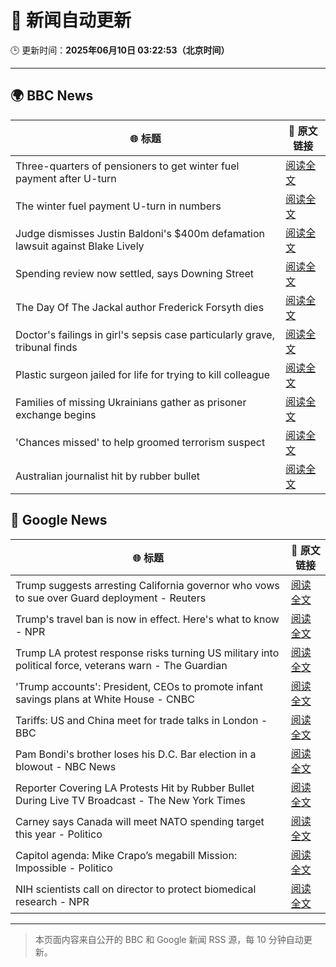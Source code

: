 # 🧠 新闻自动更新

🕒 更新时间：**2025年06月10日 03:22:53（北京时间）**

---

## 🌍 BBC News

| 🌐 标题 | 🔗 原文链接 |
|--------|-------------|
| Three-quarters of pensioners to get winter fuel payment after U-turn | [阅读全文](https://www.bbc.com/news/articles/cn4gnk7g228o) |
| The winter fuel payment U-turn in numbers | [阅读全文](https://www.bbc.com/news/articles/c79eg2x5qnno) |
| Judge dismisses Justin Baldoni's $400m defamation lawsuit against Blake Lively | [阅读全文](https://www.bbc.com/news/articles/cp3n0d115n0o) |
| Spending review now settled, says Downing Street | [阅读全文](https://www.bbc.com/news/articles/c1de1dngq77o) |
| The Day Of The Jackal author Frederick Forsyth dies | [阅读全文](https://www.bbc.com/news/articles/czj4ljxv17xo) |
| Doctor's failings in girl's sepsis case particularly grave, tribunal finds | [阅读全文](https://www.bbc.com/news/articles/cn9jnwvgenjo) |
| Plastic surgeon jailed for life for trying to kill colleague | [阅读全文](https://www.bbc.com/news/articles/c8re2x4856yo) |
| Families of missing Ukrainians gather as prisoner exchange begins | [阅读全文](https://www.bbc.com/news/articles/c20q4wgx5xxo) |
| 'Chances missed' to help groomed terrorism suspect | [阅读全文](https://www.bbc.com/news/articles/cpd473wpw82o) |
| Australian journalist hit by rubber bullet | [阅读全文](https://www.bbc.com/news/videos/c98p008kxn1o) |

## 📰 Google News

| 🌐 标题 | 🔗 原文链接 |
|--------|-------------|
| Trump suggests arresting California governor who vows to sue over Guard deployment - Reuters | [阅读全文](https://news.google.com/rss/articles/CBMirgFBVV95cUxOTC1uZWo4UnltcUtPbk9TYTN2V1lvMlFmbWdqNzNCZDJQbkdwb2pnX2FPNWFYY09TZ1RVMnFuMk0xOEVKSWUtQjQ0TkRnZ3R4cVNUcnlUS2l5NTVMVG80azFfQUthbGFkblE4MzFFN190Z3FjSzZ2RTktNjRySy1RMngtVXVyMGNMOFJEQU1TXzZzaTA1dlA0cXhaRVlteEMzNEI1dkJZWnM4eVhCSVE?oc=5) |
| Trump's travel ban is now in effect. Here's what to know - NPR | [阅读全文](https://news.google.com/rss/articles/CBMimwFBVV95cUxONURoQ2dCMjg5bFIxQ19hQ3dqOFRBYUdBTWFENkxxdkNuWXpqckx5WVRPZU9qUUtEVC1wV2JTd21RTVZaNFVJZEplbWgtSE1kbTdSX2U2TEkxXzQ5THJJU1V6ZVpxZk1waDlfbk1fcEdyZEdJWkl5cDYzbWM5b1NrQXJxdFlmdFM4VndqRUhaMDZBMHRnWnp4bzNCaw?oc=5) |
| Trump LA protest response risks turning US military into political force, veterans warn - The Guardian | [阅读全文](https://news.google.com/rss/articles/CBMikwFBVV95cUxQSlEtOGxCbm84VmU4U2NSMmF2cmpxaExwOFdQS0RXN2wteVdmd09oXzUwN05IRlMtTHdUajdLVTJUYWgwZTBxSm1URFByOTZRa0RGbWQtNjZ3SXBaYkxQRk9Sb0h5NHVXcm15MVpDQmRLZXZfNXBpMXdyTTNJRHVVaFlWWDgxZmlxRFkzQW5ON2lneHc?oc=5) |
| 'Trump accounts': President, CEOs to promote infant savings plans at White House - CNBC | [阅读全文](https://news.google.com/rss/articles/CBMic0FVX3lxTE1YcU5JeGVaQ3loTXBnUm9lZjYwVVQxaGt4Zm1BX3cwMFZCOGl1UjFRbnowaVNMVGRNR0cwUW5TQWM4elVXc0lGY3lzZFdNa1ZFektWLW56QjZ1amE0R21OSTJCVGFJUUVzMlFWam5GTWVla2PSAXhBVV95cUxNYVNnX2Q5RUxLeXc0MGliWE5ZWXhlNmVqRHVTNVp2aGZMdlRzM0VfWnFuRVdHeEhOblFfUlRHcHQ5aVBkeEhGT0h6R2VVTG9JVGV3Qm01Nl9tanExUnE2dmV6US16UjFYNTZOVjhkMUNYUVFDV281dE4?oc=5) |
| Tariffs: US and China meet for trade talks in London - BBC | [阅读全文](https://news.google.com/rss/articles/CBMiWkFVX3lxTE9OWXFOQ2k5WFVEUlhJVlJKSzhCVnV5MnQ4WTFvOVRPX0FrNVlqclhRWTVsaUw0NE9Qb3BtMk1iNTJJekE2NlFEMTVKNjlIaUhLeTRDNzhRTGpGUdIBX0FVX3lxTE5FZE0xSU9CMkh4OGpNeWpNTmpkWnN3MWtCb29CN1NPbUU4WmZISjc4LTIxbW41bXVrZklJaVR5RnN2Z0FkTzFXZDFnbjRrNHdyUGxwanNWN3RGVGVjWC04?oc=5) |
| Pam Bondi's brother loses his D.C. Bar election in a blowout - NBC News | [阅读全文](https://news.google.com/rss/articles/CBMiqAFBVV95cUxNY3A2NUVjUHBUVGhQb05SdF9SZ1B3ZEpycmNpLUh4aE5aZ3ZaTHJidnUzN2hPVlJoY2J2Q1BoekktaUpjTGpvUEZXaDdrd29Bck9BM09ZSnUtWGlCcG1kZUxSWVZZM2N2MmF0ODFYbjIzWC1YT045b1pSVEladlUtLVFpOEtoMnZzWW0zNEtiWnZ2VjBKa2IwaWljV2MtVS1TbV96MEJrNVI?oc=5) |
| Reporter Covering LA Protests Hit by Rubber Bullet During Live TV Broadcast - The New York Times | [阅读全文](https://news.google.com/rss/articles/CBMiigFBVV95cUxOdWNqdmhQdTV6V0VFRDdCLTZfMFkwb1dFT25RX0F2ZEFGbWlTdnVWWmMyQjJ5ZVhEU29FSnNvOEZUZzlIcDE4OWhDSktmSWtNWTA4QldxdXZLd0M0YzhvYjlrWlhkTmRSVkhYVjVhbTJhNVdpZDJqV09uNl82TnZyT1dmSXZUd0syUWc?oc=5) |
| Carney says Canada will meet NATO spending target this year - Politico | [阅读全文](https://news.google.com/rss/articles/CBMilwFBVV95cUxOMEVucTFseWRXYXRUYVNUMFlIZktDMFVVTVpGVm1USTBTN2s2bWpDSXlnLWpXZkVwd1ppV3RWMWctZnJIX2dpNzBUUkZDRDRLRDJST2lVc1BWU1VJZmU1ZWJKd2I4aWVnWXNTRUMweEhzZzl6S29zRUZhV0Y4NmcyX1hZb2dtSHpCWktNU09HcTdJblpPWXlV?oc=5) |
| Capitol agenda: Mike Crapo’s megabill Mission: Impossible - Politico | [阅读全文](https://news.google.com/rss/articles/CBMijgFBVV95cUxOZHFsM0N0ZkM3X2VvLXlBbFNjck9iYkRiRW1vX2lvM1ljYXozYnlPZHBkamluSDkyNVZNNVM1WjNNZFdRcS1wYkp0aURtaUlmenhhQUlpVlNYMVhPY0FRd0N0RDBCLVhYbUx6UUpoQlV4WjZpUDVnWDdWV1F1NHpuR29hanRNYUpyZF91bnlB?oc=5) |
| NIH scientists call on director to protect biomedical research - NPR | [阅读全文](https://news.google.com/rss/articles/CBMiswFBVV95cUxPWHhodENTUndwYnlBWGxrWnhNTDJDbGs3ekdmdWN1T1pVU2JCclpjb1hOTVZlRzNRSElXUGxaVEwtYjlERlRFWTBRQXBIQTE1dnBNOTU1cXFOY0J5RXhHNndYeTUtMHZHb0JDZzBxeVByZnFwdl9raE5GdDJjNGtIN0kyZkMtblhsY0U1TnAxWXI1eFQxQ2NrYWZ5QVVsTmFLcjdWMHNGSjZFV2lManJ4TDZEaw?oc=5) |

---
> 本页面内容来自公开的 BBC 和 Google 新闻 RSS 源，每 10 分钟自动更新。